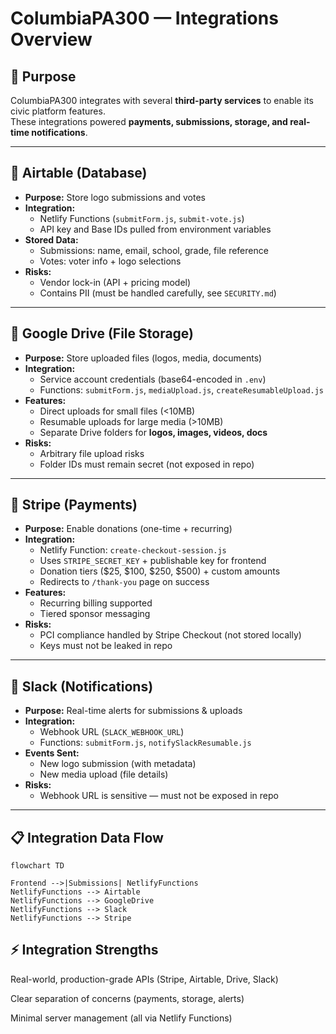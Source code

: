 # ColumbiaPA300 — Integrations Overview

## 🎯 Purpose

ColumbiaPA300 integrates with several **third-party services** to enable its civic platform features.  
These integrations powered **payments, submissions, storage, and real-time notifications**.

---

## 🔑 Airtable (Database)

- **Purpose:** Store logo submissions and votes
- **Integration:**  
  - Netlify Functions (`submitForm.js`, `submit-vote.js`)  
  - API key and Base IDs pulled from environment variables  
- **Stored Data:**  
  - Submissions: name, email, school, grade, file reference  
  - Votes: voter info + logo selections  
- **Risks:**  
  - Vendor lock-in (API + pricing model)  
  - Contains PII (must be handled carefully, see `SECURITY.md`)

---

## 🔑 Google Drive (File Storage)

- **Purpose:** Store uploaded files (logos, media, documents)  
- **Integration:**  
  - Service account credentials (base64-encoded in `.env`)  
  - Functions: `submitForm.js`, `mediaUpload.js`, `createResumableUpload.js`  
- **Features:**  
  - Direct uploads for small files (<10MB)  
  - Resumable uploads for large media (>10MB)  
  - Separate Drive folders for **logos, images, videos, docs**  
- **Risks:**  
  - Arbitrary file upload risks  
  - Folder IDs must remain secret (not exposed in repo)

---

## 🔑 Stripe (Payments)

- **Purpose:** Enable donations (one-time + recurring)  
- **Integration:**  
  - Netlify Function: `create-checkout-session.js`  
  - Uses `STRIPE_SECRET_KEY` + publishable key for frontend  
  - Donation tiers ($25, $100, $250, $500) + custom amounts  
  - Redirects to `/thank-you` page on success  
- **Features:**  
  - Recurring billing supported  
  - Tiered sponsor messaging  
- **Risks:**  
  - PCI compliance handled by Stripe Checkout (not stored locally)  
  - Keys must not be leaked in repo

---

## 🔑 Slack (Notifications)

- **Purpose:** Real-time alerts for submissions & uploads  
- **Integration:**  
  - Webhook URL (`SLACK_WEBHOOK_URL`)  
  - Functions: `submitForm.js`, `notifySlackResumable.js`  
- **Events Sent:**  
  - New logo submission (with metadata)  
  - New media upload (file details)  
- **Risks:**  
  - Webhook URL is sensitive — must not be exposed in repo

---

## 📋 Integration Data Flow

```mermaid
flowchart TD

Frontend -->|Submissions| NetlifyFunctions
NetlifyFunctions --> Airtable
NetlifyFunctions --> GoogleDrive
NetlifyFunctions --> Slack
NetlifyFunctions --> Stripe
```

## ⚡ Integration Strengths

Real-world, production-grade APIs (Stripe, Airtable, Drive, Slack)

Clear separation of concerns (payments, storage, alerts)

Minimal server management (all via Netlify Functions)